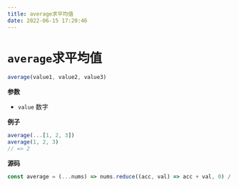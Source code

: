 ```yaml
---
title: average求平均值
date: 2022-06-15 17:20:46
---
```

# `average`求平均值

```js
average(value1, value2, value3)
```

**参数**

-   `value` 数字

**例子**

```js
average(...[1, 2, 3])
average(1, 2, 3)
// => 2
```

**源码**

```js
const average = (...nums) => nums.reduce((acc, val) => acc + val, 0) / nums.length
```